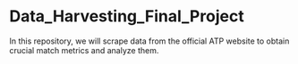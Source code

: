 # Data_Harvesting_Final_Project
In this repository, we will scrape data from the official ATP website to obtain crucial match metrics and analyze them.
